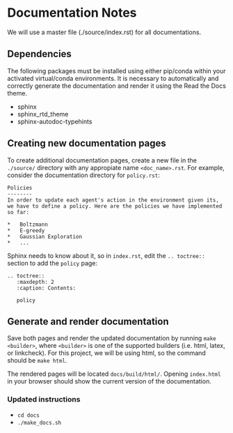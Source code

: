 # Documentation Notes

We will use a master file (./source/index.rst) for all documentations.

## Dependencies
The following packages must be installed using either pip/conda within your activated virtual/conda environments. It is necessary to automatically and correctly generate the documentation and render it using the Read the Docs theme. 
  * sphinx
  * sphinx_rtd_theme
  * sphinx-autodoc-typehints


## Creating new documentation pages
To create additional documentation pages, create a new file in the `./source/` directory with any appropiate name `<doc_name>.rst`. For example, consider the documentation directory for `policy.rst`:

```
Policies
--------
In order to update each agent's action in the environment given its, we have to define a policy. Here are the policies we have implemented so far:

*   Boltzmann
*   E-greedy
*   Gaussian Exploration
*   ...
```

Sphinx needs to know about it, so in `index.rst`, edit the `.. toctree::` section to add the `policy` page:

```
.. toctree::
   :maxdepth: 2
   :caption: Contents:

   policy
```

## Generate and render documentation

Save both pages and render the updated documentation by running `make <builder>`, where `<builder>` is one of the supported builders (i.e. html, latex, or linkcheck). For this project, we will be using html, so the command should be `make html`. 

The rendered pages will be located `docs/build/html/`. Opening `index.html` in your browser should show the current version of the documentation.

### Updated instructions
  - `cd docs`
  - `./make_docs.sh` 